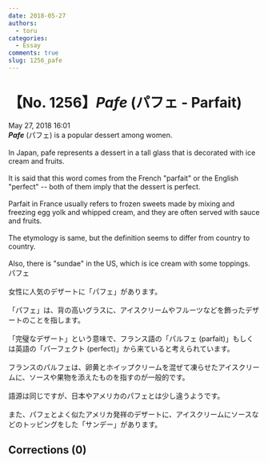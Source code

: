 ```yaml
---
date: 2018-05-27
authors:
  - toru
categories:
  - Essay
comments: true
slug: 1256_pafe
---
```


# 【No. 1256】<strong><em>Pafe</strong></em> (パフェ - Parfait)
<div class="date">May 27, 2018 16:01</div>
<div id="post"><div id="body_show_ori">
<strong><em>Pafe</strong></em> (パフェ) is a popular dessert among women.<br/><br/>In Japan, pafe represents a dessert in a tall glass that is decorated with ice cream and fruits.<br/><br/>It is said that this word comes from the French "parfait" or the English "perfect" -- both of them imply that the dessert is perfect.<br/><br/>Parfait in France usually refers to frozen sweets made by mixing and freezing egg yolk and whipped cream, and they are often served with sauce and fruits.<br/><br/>The etymology is same, but the definition seems to differ from country to country.<br/><br/>Also, there is "sundae" in the US, which is ice cream with some toppings.
</div></div>

<!-- more -->

<div id="post_ja"><div id="body_show_mo">
パフェ<br/><br/>女性に人気のデザートに「パフェ」があります。<br/><br/>「パフェ」は、背の高いグラスに、アイスクリームやフルーツなどを飾ったデザートのことを指します。<br/><br/>「完璧なデザート」という意味で、フランス語の「パルフェ (parfait)」もしくは英語の「パーフェクト (perfect)」から来ていると考えられています。<br/><br/>フランスのパルフェは、卵黄とホイップクリームを混ぜて凍らせたアイスクリームに、ソースや果物を添えたものを指すのが一般的です。<br/><br/>語源は同じですが、日本やアメリカのパフェとは少し違うようです。<br/><br/>また、パフェとよく似たアメリカ発祥のデザートに、アイスクリームにソースなどのトッピングをした「サンデー」があります。
</div></div>

## Corrections (0)
